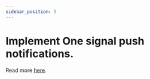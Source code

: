 ```yaml
---
sidebar_position: 5
---
```


# Implement One signal push notifications.

Read more [here](https://www.google.com/url?q=https://docs.google.com/document/d/1jy5NvIve_R9JADFh7Yazk6XKxjDNuN81iIH85Ir5E5s/edit?usp%3Dsharing&sa=D&source=editors&ust=1664361389198221&usg=AOvVaw0zP8AFKr_4ftpMOkcwcVeP).
